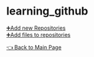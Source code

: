 # learning_github

[➕Add new Repositories](https://github.com/rahulsdas/learning_github/blob/main/Add%20new%20Repositories.md)  
[➕Add files to repositories](https://github.com/rahulsdas/learning_github/blob/main/Add%20files%20to%20repository.md)  
  
[👈 Back to Main Page](https://github.com/rahulsdas/learning_github/blob/main/README.md)
